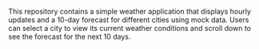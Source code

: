 This repository contains a simple weather application that displays hourly updates and a 10-day forecast for different cities using mock data. Users can select a city to view its current weather conditions and scroll down to see the forecast for the next 10 days.

